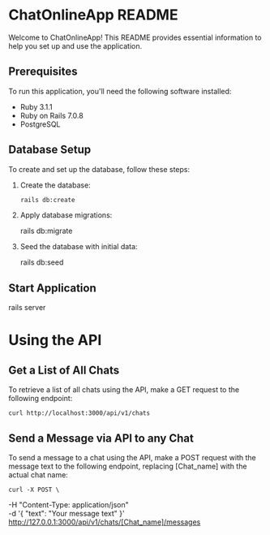 # ChatOnlineApp README

Welcome to ChatOnlineApp! This README provides essential information to help you set up and use the application.

## Prerequisites

To run this application, you'll need the following software installed:

- Ruby 3.1.1
- Ruby on Rails 7.0.8
- PostgreSQL

## Database Setup

To create and set up the database, follow these steps:

1. Create the database:

   ```bash
   rails db:create

2. Apply database migrations:

    rails db:migrate

3. Seed the database with initial data:

    rails db:seed

## Start Application

  rails server


# Using the API

## Get a List of All Chats

  To retrieve a list of all chats using the API, make a GET request to the following endpoint:

    curl http://localhost:3000/api/v1/chats

## Send a Message via API to any Chat

  To send a message to a chat using the API, make a POST request with the message text to the following endpoint, replacing [Chat_name] with the actual chat name:

    curl -X POST \
  -H "Content-Type: application/json" \
  -d '{
    "text": "Your message text"
  }' \
  http://127.0.0.1:3000/api/v1/chats/[Chat_name]/messages
